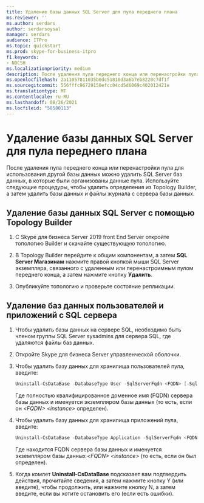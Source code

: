 ```yaml
---
title: Удаление базы данных SQL Server для пула переднего плана
ms.reviewer: ''
ms.author: serdars
author: serdarsoysal
manager: serdars
audience: ITPro
ms.topic: quickstart
ms.prod: skype-for-business-itpro
f1.keywords:
- NOCSH
ms.localizationpriority: medium
description: После удаления пула переднего конца или перенастройки пула для использования другой базы данных можно удалить SQL Server баз данных, в которые были организованы данные пула. Используйте следующие процедуры, чтобы удалить определения из Topology Builder, а затем удалить базы данных и файлы журнала с сервера базы данных.
ms.openlocfilehash: 2a11057811035b0dc51810d3a6b7eb8220c7df1f
ms.sourcegitcommit: 556fffc96729150efcc04cd5d6069c402012421e
ms.translationtype: MT
ms.contentlocale: ru-RU
ms.lasthandoff: 08/26/2021
ms.locfileid: "58580113"
---
```

# <a name="remove-the-sql-server-database-for-a-front-end-pool"></a>Удаление базы данных SQL Server для пула переднего плана

После удаления пула переднего конца или перенастройки пула для использования другой базы данных можно удалить SQL Server баз данных, в которые были организованы данные пула. Используйте следующие процедуры, чтобы удалить определения из Topology Builder, а затем удалить базы данных и файлы журнала с сервера базы данных.
  
## <a name="to-remove-the-sql-server-database-using-topology-builder"></a>Удаление базы данных SQL Server с помощью Topology Builder

1. С Skype для бизнеса Server 2019 front End Server откройте топологию Builder и скачайте существующую топологию. 
    
2. В Topology Builder  перейдите к общим компонентам, а затем **SQL Server Магазинам** нажмите правой кнопкой мыши SQL Server экземпляра, связанного с удаленным или перенастроимным пулом переднего конца, а затем нажмите кнопку **Удалить**.
    
3. Опубликуйте топологию и проверьте состояние репликации. 
    
## <a name="to-remove-user-and-application-databases-from-the-sql-server"></a>Удаление баз данных пользователей и приложений с SQL сервера

1. Чтобы удалить базы данных на сервере SQL, необходимо быть членом группы SQL Server sysadmins для сервера SQL, где удаляются файлы баз данных. 
    
2. Откройте Skype для бизнеса Server управленческой оболочки.
    
3. Чтобы удалить базу данных для хранилища пользователей пула, введите:
    
   ```PowerShell
   Uninstall-CsDataBase -DatabaseType User -SqlServerFqdn <FQDN> [-SqlInstanceName <instance>]
   ```

    Где полностью квалифицированное доменное имя (FQDN) сервера базы данных и именуется экземпляром базы данных (то есть, если он  _\<FQDN\>_  _\<instance\>_ определен). 
    
4. Чтобы удалить базу данных для хранилища приложений пула, введите:
    
   ```PowerShell
   Uninstall-CsDataBase -DatabaseType Application -SqlServerFqdn <FQDN> [-SqlInstanceName <instance>]
   ```

    Где находится FQDN сервера базы данных и именуется экземпляром базы данных  _\<FQDN\>_  _\<instance\>_ (то есть, если он был определен). 
    
5. Когда комлет **Uninstall-CsDataBase** подсказает вам подтвердить действия, прочитайте сведения, а затем нажмите кнопку Y (или введите), чтобы продолжить, или нажмите кнопку N, а затем введите, если вы хотите остановить его (если есть ошибки). 
    

